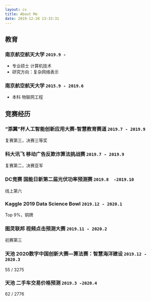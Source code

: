 ```yaml
---
layout: cv
title: About Me
date: 2019-12-28 13:33:31
---
```

## 教育

### **南京航空航天大学** `2019.9 -`

- 专业硕士 计算机技术
- 研究方向：复杂网络表示

### **南京航空航天大学** `2015.9 - 2019.6`

- 本科 物联网工程

## 竞赛经历

### **“添翼”杯人工智能创新应用大赛-智慧教育赛道** `2019.7 - 2019.9`
复赛第三，决赛三等奖

### **科大讯飞 移动广告反欺诈算法挑战赛** `2019.7 - 2019.9`
复赛第二，决赛亚军

### **DC竞赛 国能日新第二届光伏功率预测赛** `2019.8  -2019.10`
线上第六

### **Kaggle 2019 Data Science Bowl** `2019.12 - 2020.1`
Top 9%，铜牌

### **图灵联邦 视频点击预测大赛** `2019.11 - 2020.2`
初赛第三

### **天池 2020数字中国创新大赛—算法赛：智慧海洋建设** `2019.12 - 2020.3`
55 / 3275

### **天池 二手车交易价格预测** `2019.3 -2020.4`
62 / 2776
